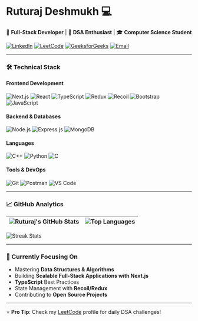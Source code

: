 # Ruturaj Deshmukh 💻

🚀 **Full-Stack Developer** | 🌱 **DSA Enthusiast** | 🎓 **Computer Science Student**

[![LinkedIn](https://img.shields.io/badge/LinkedIn-0077B5?style=for-the-badge&logo=linkedin&logoColor=white)](https://www.linkedin.com/in/ruturaj-deshmukh-2a4b73222/)
[![LeetCode](https://img.shields.io/badge/LeetCode-FFA116?style=for-the-badge&logo=leetcode&logoColor=black)](https://leetcode.com/___ruturajd_9696/)
[![GeeksforGeeks](https://img.shields.io/badge/GeeksforGeeks-2F8D46?style=for-the-badge&logo=geeksforgeeks&logoColor=white)](https://auth.geeksforgeeks.org/user/ruturajd9696)
[![Email](https://img.shields.io/badge/Gmail-D14836?style=for-the-badge&logo=gmail&logoColor=white)](mailto:ruturajd9696@gmail.com)

---

### 🛠️ Technical Stack

#### **Frontend Development**
![Next.js](https://img.shields.io/badge/Next.js-000000?style=flat&logo=next.js&logoColor=white)
![React](https://img.shields.io/badge/React-20232A?style=flat&logo=react&logoColor=61DAFB)
![TypeScript](https://img.shields.io/badge/TypeScript-3178C6?style=flat&logo=typescript&logoColor=white)
![Redux](https://img.shields.io/badge/Redux-764ABC?style=flat&logo=redux&logoColor=white)
![Recoil](https://img.shields.io/badge/Recoil-3578E5?style=flat&logo=recoil&logoColor=white)
![Bootstrap](https://img.shields.io/badge/Bootstrap-7952B3?style=flat&logo=bootstrap&logoColor=white)
![JavaScript](https://img.shields.io/badge/JavaScript-F7DF1E?style=flat&logo=javascript&logoColor=black)

#### **Backend & Databases**
![Node.js](https://img.shields.io/badge/Node.js-339933?style=flat&logo=node.js&logoColor=white)
![Express.js](https://img.shields.io/badge/Express.js-000000?style=flat&logo=express&logoColor=white)
![MongoDB](https://img.shields.io/badge/MongoDB-47A248?style=flat&logo=mongodb&logoColor=white)

#### **Languages**
![C++](https://img.shields.io/badge/C++-00599C?style=flat&logo=c%2B%2B&logoColor=white)
![Python](https://img.shields.io/badge/Python-3776AB?style=flat&logo=python&logoColor=white)
![C](https://img.shields.io/badge/C-A8B9CC?style=flat&logo=c&logoColor=black)

#### **Tools & DevOps**
![Git](https://img.shields.io/badge/Git-F05032?style=flat&logo=git&logoColor=white)
![Postman](https://img.shields.io/badge/Postman-FF6C37?style=flat&logo=postman&logoColor=white)
![VS Code](https://img.shields.io/badge/VS_Code-007ACC?style=flat&logo=visual-studio-code&logoColor=white)

---

### 📈 GitHub Analytics

| ![Ruturaj's GitHub Stats](https://github-readme-stats.vercel.app/api?username=ruturaj9696&show_icons=true&theme=radical&hide_border=true) | ![Top Languages](https://github-readme-stats.vercel.app/api/top-langs/?username=ruturaj9696&layout=compact&theme=radical&hide_border=true) |
|--------------------------------------------------------------------------------------------------------------------------------------------|--------------------------------------------------------------------------------------------------------------------------------------------|

![Streak Stats](https://github-readme-streak-stats.herokuapp.com/?user=ruturaj9696&theme=radical&hide_border=true)

---

### 🎯 Currently Focusing On
- Mastering **Data Structures & Algorithms**
- Building **Scalable Full-Stack Applications with Next.js**
- **TypeScript** Best Practices
- State Management with **Recoil/Redux**
- Contributing to **Open Source Projects**

---

⭐ **Pro Tip**: Check my [LeetCode](https://leetcode.com/___ruturajd_9696/) profile for daily DSA challenges!
